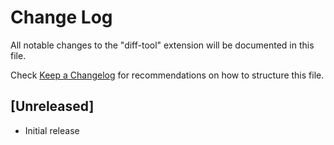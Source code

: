 # Change Log
All notable changes to the "diff-tool" extension will be documented in this file.

Check [Keep a Changelog](http://keepachangelog.com/) for recommendations on how to structure this file.

## [Unreleased]
- Initial release